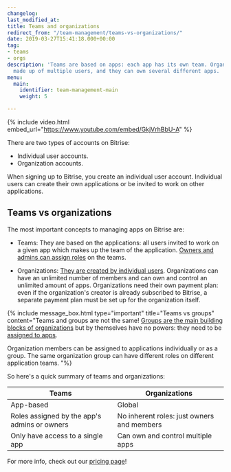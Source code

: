 ```yaml
---
changelog:
last_modified_at:
title: Teams and organizations
redirect_from: "/team-management/teams-vs-organizations/"
date: 2019-03-27T15:41:18.000+00:00
tag:
- teams
- orgs
description: 'Teams are based on apps: each app has its own team. Organizations are
  made up of multiple users, and they can own several different apps. '
menu:
  main:
    identifier: team-management-main
    weight: 5

---
```


{% include video.html embed_url="https://www.youtube.com/embed/GkjVrhBbU-A" %}

There are two types of accounts on Bitrise:

* Individual user accounts.
* Organization accounts.

When signing up to Bitrise, you create an individual user account. Individual users can create their own applications or be invited to work on other applications.

## Teams vs organizations

The most important concepts to managing apps on Bitrise are:

* Teams: They are based on the applications: all users invited to work on a given app which makes up the team of the application. [Owners and admins can assign roles](/team-management/user-roles-on-app-teams/) on the teams.


* Organizations: [They are created by individual users](/team-management/organizations/creating-org/). Organizations can have an unlimited number of members and can own and control an unlimited amount of apps. Organizations need their own payment plan: even if the organization's creator is already subscribed to Bitrise, a separate payment plan must be set up for the organization itself.

{% include message_box.html type="important" title="Teams vs groups" content="Teams and groups are not the same! [Groups are the main building blocks of organizations](/team-management/organizations/members-organizations/) but by themselves have no powers: they need to be [assigned to apps](/team-management/organizations/managing-apps/#assigning-groups-to-apps).

Organization members can be assigned to applications individually or as a group. The same organization group can have different roles on different application teams. "%}

So here's a quick summary of teams and organizations:

| Teams | Organizations |
| --- | --- |
| App-based | Global |
| Roles assigned by the app's admins or owners | No inherent roles: just owners and members |
| Only have access to a single app | Can own and control multiple apps |

For more info, check out our [pricing page](https://www.bitrise.io/pricing/)!
